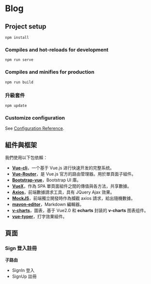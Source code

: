 # Blog

## Project setup
```
npm install
```

### Compiles and hot-reloads for development
```
npm run serve
```

### Compiles and minifies for production
```
npm run build
```

### 升級套件
```
npm update
```

### Customize configuration
See [Configuration Reference](https://cli.vuejs.org/config/).

## 組件與框架

我們使用以下包依賴：

- **[Vue-cli](https://cli.vuejs.org/zh/guide/)**，一个基于 Vue.js 进行快速开发的完整系统。
- **[Vue-Router](https://router.vuejs.org/zh/installation.html)**，是 Vue.js 官方的路由管理器。用於單頁面子組件。
- **[Bootstrap-vue](https://bootstrap-vue.org/)**，Bootstrap UI 庫。
- **[VueX](https://vuex.vuejs.org/zh/)**，作為 SPA 單頁面組件之間的傳值與各方法，共享數據。
- **[Axios](https://www.npmjs.com/package/vue-axios)**，前端數據請求工具，具有 JQuery Ajax 效果。
- **[MockJS](https://github.com/nuysoft/Mock)**，前端獨立開發時作為攔截 axios 請求，給出隨機數據。
- **[mavon-editor](https://github.com/hinesboy/mavonEditor)**，Markdown 編輯器。
- **[v-charts](https://v-charts.js.org/#/)**，圖表，基于 Vue2.0 和 **echarts** 封装的 **v-charts** 图表组件。
- **[vue-typer](https://github.com/cngu/vue-typer)**，打字效果組件。

## 頁面

### Sign 登入註冊

**子路由**

- SignIn 登入
- SignUp 註冊